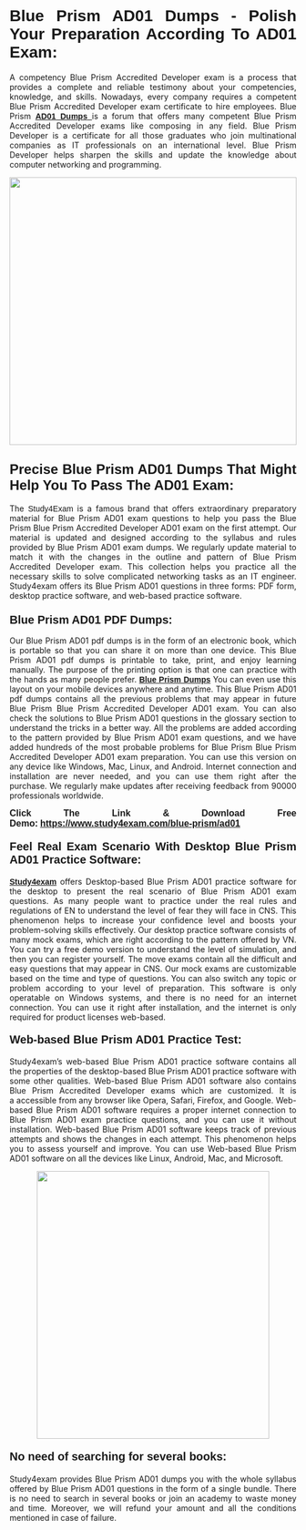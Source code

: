 <h1 style="text-align: justify;"><strong><span style="font-family:Lucida Sans Unicode,Lucida Grande,sans-serif;">Blue Prism AD01 Dumps - Polish Your Preparation According To AD01 Exam:</span></strong></h1>

<p style="text-align: justify;">A competency Blue Prism Accredited Developer exam is a process that provides a complete and reliable testimony about your competencies, knowledge, and skills. Nowadays, every company requires a competent Blue Prism Accredited Developer exam certificate to hire employees. Blue Prism <a href="https://www.study4exam.com/blue-prism/ad01-valid-dumps"><span style="font-family:Verdana,Geneva,sans-serif;"><strong>AD01 Dumps</strong></span></a><a href="https://www.study4exam.com/blue-prism/ad01-valid-dumps"> </a>is a forum that offers many competent Blue Prism Accredited Developer exams like composing in any field. Blue Prism Developer is a certificate for all those graduates who join multinational companies as IT professionals on an international level. Blue Prism Developer helps sharpen the skills and update the knowledge about computer networking and programming.</p>

<p style="text-align: justify;"><a href="https://www.study4exam.com/blue-prism/ad01"><img alt="" src="https://www.thequestionanswers.com/wp-content/uploads/2022/06/S4E-Cert-Exams-Questions-Banner.webp" style="width: 100%; height: 470px;" /></a></p>

<h2 style="text-align: justify;"><span style="font-family:Lucida Sans Unicode,Lucida Grande,sans-serif;"><strong><span style="font-size:24px;">Precise Blue Prism AD01 Dumps That Might Help You To Pass The AD01 Exam:</span></strong></span></h2>

<p style="text-align: justify;">The <span style="font-family:Lucida Sans Unicode,Lucida Grande,sans-serif;">Study4Exam</span> is a famous brand that offers extraordinary preparatory material for Blue Prism AD01 exam questions to help you pass the Blue Prism Blue Prism Accredited Developer AD01 exam on the first attempt. Our material is updated and designed according to the syllabus and rules provided by Blue Prism AD01 exam dumps. We regularly update material to match it with the changes in the outline and pattern of Blue Prism Accredited Developer exam. This collection helps you practice all the necessary skills to solve complicated networking tasks as an IT engineer. Study4exam offers its Blue Prism AD01 questions in three forms: PDF form, desktop practice software, and web-based practice software. </p>

<h3 style="text-align: justify;"><strong><span style="font-size:20px;"><span style="font-family:Lucida Sans Unicode,Lucida Grande,sans-serif;">Blue Prism AD01 PDF Dumps:</span></span></strong></h3>

<p style="text-align: justify;">Our Blue Prism AD01 pdf dumps is in the form of an electronic book, which is portable so that you can share it on more than one device. This Blue Prism AD01 pdf dumps is printable to take, print, and enjoy learning manually. The purpose of the printing option is that one can practice with the hands as many people prefer. <a href="https://www.study4exam.com/blue-prism-exams"><span style="font-family:Lucida Sans Unicode,Lucida Grande,sans-serif;"><strong>Blue Prism Dumps</strong></span></a> You can even use this layout on your mobile devices anywhere and anytime. This Blue Prism AD01 pdf dumps contains all the previous problems that may appear in future Blue Prism Blue Prism Accredited Developer AD01 exam. You can also check the solutions to Blue Prism AD01 questions in the glossary section to understand the tricks in a better way. All the problems are added according to the pattern provided by Blue Prism AD01 exam questions, and we have added hundreds of the most probable problems for Blue Prism Blue Prism Accredited Developer AD01 exam preparation. You can use this version on any device like Windows, Mac, Linux, and Android. Internet connection and installation are never needed, and you can use them right after the purchase. We regularly make updates after receiving feedback from 90000 professionals worldwide.</p>

<p style="text-align: justify;"><span style="font-family:Lucida Sans Unicode,Lucida Grande,sans-serif;"><strong><span style="font-size:16px;">Click The Link & Download Free Demo:</span></strong></span> <strong><span style="font-family:Lucida Sans Unicode,Lucida Grande,sans-serif;"><span style="font-size:16px;"><a href="https://www.study4exam.com/blue-prism/ad01">https://www.study4exam.com/blue-prism/ad01</a></span></span></strong></p>

<h4 style="text-align: justify;"><strong><span style="font-family:Lucida Sans Unicode,Lucida Grande,sans-serif;"><span style="font-size:20px;">Feel Real Exam Scenario With Desktop Blue Prism AD01 Practice Software:</span></span></strong></h4>

<p style="text-align: justify;"><a href="https://www.study4exam.com/"><span style="font-family:Verdana,Geneva,sans-serif;"><strong>Study4exam</strong></span></a> offers Desktop-based Blue Prism AD01 practice software for the desktop to present the real scenario of Blue Prism AD01 exam questions. As many people want to practice under the real rules and regulations of EN to understand the level of fear they will face in CNS. This phenomenon helps to increase your confidence level and boosts your problem-solving skills effectively. Our desktop practice software consists of many mock exams, which are right according to the pattern offered by VN. You can try a free demo version to understand the level of simulation, and then you can register yourself. The move exams contain all the difficult and easy questions that may appear in CNS. Our mock exams are customizable based on the time and type of questions. You can also switch any topic or problem according to your level of preparation. This software is only operatable on Windows systems, and there is no need for an internet connection. You can use it right after installation, and the internet is only required for product licenses web-based. </p>

<h4 style="text-align: justify;"><span style="font-family:Lucida Sans Unicode,Lucida Grande,sans-serif;"><strong><span style="font-size:20px;">Web-based Blue Prism AD01 Practice Test:</span></strong></span></h4>

<p style="text-align: justify;">Study4exam’s web-based Blue Prism AD01 practice software contains all the properties of the desktop-based Blue Prism AD01 practice software with some other qualities. Web-based Blue Prism AD01 software also contains Blue Prism Accredited Developer exams which are customized. It is a accessible from any browser like Opera, Safari, Firefox, and Google. Web-based Blue Prism AD01 software requires a proper internet connection to Blue Prism AD01 exam practice questions, and you can use it without installation. Web-based Blue Prism AD01 software keeps track of previous attempts and shows the changes in each attempt. This phenomenon helps you to assess yourself and improve. You can use Web-based Blue Prism AD01 software on all the devices like Linux, Android, Mac, and Microsoft.</p>

<p style="text-align: center;"><a href="https://www.study4exam.com/blue-prism/ad01"><img alt="" src="https://www.thequestionanswers.com/wp-content/uploads/2022/06/S4E-Cert-Exams-Questions-Discount-Banner.webp" style="width: 90%; height: 470px;" /></a></p>

<h4 style="text-align: justify;"><span style="font-family:Lucida Sans Unicode,Lucida Grande,sans-serif;"><strong><span style="font-size:20px;">No need of searching for several books:</span></strong></span></h4>

<p style="text-align: justify;">Study4exam provides Blue Prism AD01 dumps you with the whole syllabus offered by Blue Prism AD01 questions in the form of a single bundle. There is no need to search in several books or join an academy to waste money and time. Moreover, we will refund your amount and all the conditions mentioned in case of failure.</p>
